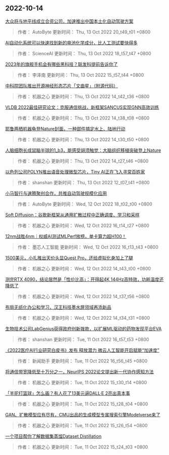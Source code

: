 
## 2022-10-14

 [大众将与地平线成立合资公司，加速推出中国本土化自动驾驶方案](https://www.jiqizhixin.com/articles/2022-10-13-8)

> 作者： AutoByte  更新时间： Thu, 13 Oct 2022 20_t49_t01 +0800

 [AI自动化系统可以快速找到新的电池化学成分，比人工测试要快得多](https://www.jiqizhixin.com/articles/2022-10-13-7)

> 作者： ScienceAI  更新时间： Thu, 13 Oct 2022 18_t57_t47 +0800

 [2023年的旗舰手机会有哪些黑科技？联发科提前告诉你了](https://www.jiqizhixin.com/articles/2022-10-13-6)

> 作者： 李泽南  更新时间： Thu, 13 Oct 2022 15_t57_t44 +0800

 [中科院团队推出开源神经形态芯片「文曲星」（附源代码）](https://www.jiqizhixin.com/articles/2022-10-13-5)

> 作者： 机器之心  更新时间： Thu, 13 Oct 2022 14_t42_t36 +0800

 [VLDB 2022最佳研究论文：克服通信挑战，新框架SANCUS实现GNN高效训练](https://www.jiqizhixin.com/articles/2022-10-13-4)

> 作者： 机器之心  更新时间： Thu, 13 Oct 2022 14_t38_t08 +0800

 [耶鲁两栖机器龟登Nature封面，一种部件搞定水上、陆地行动](https://www.jiqizhixin.com/articles/2022-10-13-3)

> 作者： 机器之心  更新时间： Thu, 13 Oct 2022 14_t30_t50 +0800

 [人脑细胞长成鼠脑半球的1_b3，能感受胡须触觉：大脑组织移植突破登上Nature](https://www.jiqizhixin.com/articles/2022-10-13-2)

> 作者： 机器之心  更新时间： Thu, 13 Oct 2022 14_t27_t46 +0800

 [以色列公司POLYN推出语音处理微型芯片，Tiny AI正在飞入寻常百姓家](https://www.jiqizhixin.com/articles/2022-10-13)

> 作者： shanshan  更新时间： Thu, 13 Oct 2022 12_t07_t41 +0800

 [小马智行与速腾聚创合作，共推自动驾驶规模化应用](https://www.jiqizhixin.com/articles/2022-10-12-6)

> 作者： AutoByte  更新时间： Wed, 12 Oct 2022 18_t02_t00 +0800

 [Soft Diffusion：谷歌新框架从通用扩散过程中正确调度、学习和采样](https://www.jiqizhixin.com/articles/2022-10-12-5)

> 作者： 机器之心  更新时间： Wed, 12 Oct 2022 16_t14_t27 +0800

 [12nm战胜4nm｜权威AI测试MLPerf放榜，单卡算力超H100！](https://www.jiqizhixin.com/articles/2022-10-09-5)

> 作者： 墨芯人工智能  更新时间： Wed, 12 Oct 2022 16_t13_t43 +0800

 [1500美元，小扎推出天价头显Quest Pro，还给虚拟化身加上了腿](https://www.jiqizhixin.com/articles/2022-10-12-4)

> 作者： 机器之心  更新时间： Wed, 12 Oct 2022 14_t43_t00 +0800

 [测完RTX 4090，结论居然是「性价比高」：开得起4K 144Hz高特效，功耗温度还降低了](https://www.jiqizhixin.com/articles/2022-10-12-3)

> 作者： 机器之心  更新时间： Wed, 12 Oct 2022 14_t37_t56 +0800

 [布局无纸化办公和学习，汉王科技墨水屏领域再添新品](https://www.jiqizhixin.com/articles/2022-10-12-2)

> 作者： 机器之心  更新时间： Wed, 12 Oct 2022 14_t34_t31 +0800

 [生物技术公司LabGenius获得政府创新拨款，以扩展ML驱动的药物发现平台EVA](https://www.jiqizhixin.com/articles/2022-10-11-34)

> 作者： shanshan  更新时间： Tue, 11 Oct 2022 16_t57_t53 +0800

 [《2022医疗AI行业研究白皮书》发布 释放潜力 微云人工智能开启赋能“加速度”](https://www.jiqizhixin.com/articles/2022-10-11-33)

> 作者： 新闻助手  更新时间： Tue, 11 Oct 2022 16_t56_t45 +0800

 [将通信带宽降低至十万分之一，NeurIPS 2022论文提出新一代协作感知方法](https://www.jiqizhixin.com/articles/2022-10-11-28)

> 作者： 机器之心  更新时间： Tue, 11 Oct 2022 15_t30_t14 +0800

 [「羊驼打篮球」怎么画？有人花了13美元逼DALL·E 2亮出真本事](https://www.jiqizhixin.com/articles/2022-10-11-26)

> 作者： 机器之心  更新时间： Tue, 11 Oct 2022 15_t28_t04 +0800

 [GAN、扩散模型应有尽有，CMU出品的生成模型专属搜索引擎Modelverse来了](https://www.jiqizhixin.com/articles/2022-10-11-25)

> 作者： 机器之心  更新时间： Tue, 11 Oct 2022 15_t26_t54 +0800

 [一个项目帮你了解数据集蒸馏Dataset Distillation](https://www.jiqizhixin.com/articles/2022-10-11-22)

> 作者： 机器之心  更新时间： Tue, 11 Oct 2022 15_t24_t03 +0800
